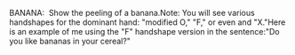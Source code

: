 BANANA: 
Show the peeling of a banana.Note: You will see various handshapes for the dominant hand: "modified O," 
"F," or even and "X."Here is an example of me using the "F" handshape version in the sentence:"Do you like bananas in your cereal?"